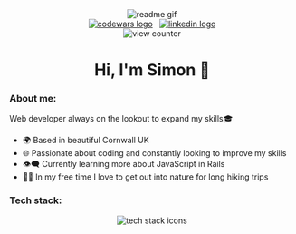 <div align="center">
  <img src="https://i.giphy.com/media/v1.Y2lkPTc5MGI3NjExd2U5bGN0ZHA3a2l1eXR3c2VmM3NoNHo5dG04aXhkaDVuZ2N6bWhjaCZlcD12MV9pbnRlcm5hbF9naWZfYnlfaWQmY3Q9Zw/B6IBrYTyvo1UJOXF9u/giphy.gif" alt="readme gif">
  <br>
  <a href="https://www.codewars.com/users/Szymonn87"><img src="https://img.shields.io/badge/CodeWars-red?logo=codewars&logoColor=white&style=for-the-badge" alt="codewars logo"></a>
  &nbsp;
  <a href="https://www.linkedin.com/in/szymon-niedorezo-05a0a6307/"><img src="https://img.shields.io/badge/LinkedIn-blue?logo=linkedin&logoColor=white&style=for-the-badge" alt="linkedin logo"></a>
  <br>
  <img src="https://komarev.com/ghpvc/?username=Simon01001&label=PROFILE+VIEWS" alt="view counter">
  <h1>Hi, I'm Simon 👋</h1>
</div>

### About me:
Web developer always on the lookout to expand my skills🎓
- 🌍 Based in beautiful Cornwall UK
- 🌐 Passionate about coding and constantly looking to improve my skills
- 👁‍🗨 Currently learning more about JavaScript in Rails
- 🚶‍♂️ In my free time I love to get out into nature for long hiking trips

### Tech stack:
<div align="center">
  <img src="https://skillicons.dev/icons?i=ruby,rails,js,html,css,scss,git,postgres" alt="tech stack icons">
</div>
